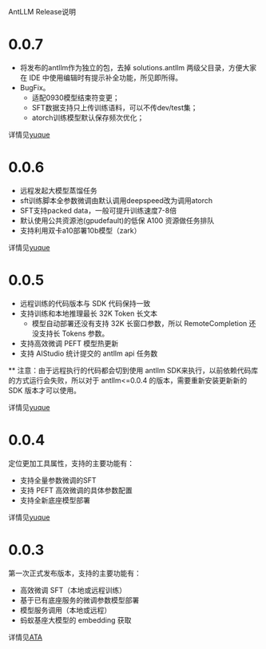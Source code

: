 AntLLM Release说明

# 0.0.7
- 将发布的antllm作为独立的包，去掉 solutions.antllm 两级父目录，方便大家在 IDE 中使用编辑时有提示补全功能，所见即所得。
- BugFix。
  - 适配0930模型结束符变更；
  - SFT数据支持只上传训练语料，可以不传dev/test集；
  - atorch训练模型默认保存频次优化；

详情见[yuque](https://yuque.antfin.com/xr9fgo/ls4r52/gh2p6z4r6cvifbco?singleDoc#)

# 0.0.6
- 远程发起大模型蒸馏任务
- sft训练脚本全参数微调由默认调用deepspeed改为调用atorch
- SFT支持packed data，一般可提升训练速度7-8倍
- 默认使用公共资源池(gpudefault)的低保 A100 资源做任务排队
- 支持利用双卡a10部署10b模型（zark）

详情见[yuque](https://yuque.antfin.com/xr9fgo/ls4r52/dgka9b96loa6o8ib?singleDoc#)

# 0.0.5
- 远程训练的代码版本与 SDK 代码保持一致
- 支持训练和本地推理最长 32K Token 长文本
  - 模型自动部署还没有支持 32K 长窗口参数，所以 RemoteCompletion 还没支持长 Tokens 参数。
- 支持高效微调 PEFT 模型热更新 
- 支持 AIStudio 统计提交的 antllm api 任务数

** 注意：由于远程执行的代码都会切到使用 antllm SDK来执行，以前依赖代码库的方式运行会失败，所以对于 antllm<=0.0.4 的版本，需要重新安装更新新的 SDK 版本才可以使用。

详情见[yuque](https://yuque.antfin.com/xr9fgo/ls4r52/ivn3x6so59gkte0s?singleDoc#)

# 0.0.4
定位更加工具属性，支持的主要功能有：
- 支持全量参数微调的SFT
- 支持 PEFT 高效微调的具体参数配置
- 支持全新底座模型部署

详情见[yuque](https://yuque.antfin.com/xr9fgo/ls4r52/kiv0qu035g1p1nvv?singleDoc#)

# 0.0.3
第一次正式发布版本，支持的主要功能有：
- 高效微调 SFT（本地或远程训练）
- 基于已有底座服务的微调参数模型部署
- 模型服务调用（本地或远程）
- 蚂蚁基座大模型的 embedding 获取

详情见[ATA](https://ata.alibaba-inc.com/articles/270270/)
